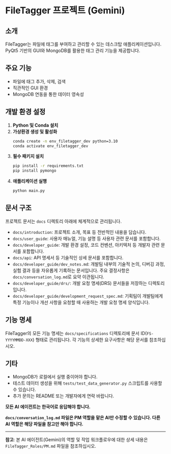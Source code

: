 # FileTagger 프로젝트 (Gemini)

## 소개
FileTagger는 파일에 태그를 부여하고 관리할 수 있는 데스크탑 애플리케이션입니다. PyQt5 기반의 GUI와 MongoDB를 활용한 태그 관리 기능을 제공합니다.

## 주요 기능
- 파일에 태그 추가, 삭제, 검색
- 직관적인 GUI 환경
- MongoDB 연동을 통한 데이터 영속성

## 개발 환경 설정
1. **Python 및 Conda 설치**
2. **가상환경 생성 및 활성화**
   ```bash
   conda create -n env_filetagger_dev python=3.10
   conda activate env_filetagger_dev
   ```
3. **필수 패키지 설치**
   ```bash
   pip install -r requirements.txt
   pip install pymongo
   ```
4. **애플리케이션 실행**
   ```bash
   python main.py
   ```

## 문서 구조
프로젝트 문서는 `docs` 디렉토리 아래에 체계적으로 관리됩니다.
- `docs/introduction`: 프로젝트 소개, 목표 등 전반적인 내용을 담습니다.
- `docs/user_guide`: 사용자 매뉴얼, 기능 설명 등 사용자 관련 문서를 포함합니다.
- `docs/developer_guide`: 개발 환경 설정, 코드 컨벤션, 아키텍처 등 개발자 관련 문서를 포함합니다.
- `docs/api`: API 명세서 등 기술적인 상세 문서를 포함합니다.
- `docs/developer_guide/dev_notes.md`: 개발팀 내부의 기술적 논의, 디버깅 과정, 실험 결과 등을 자유롭게 기록하는 문서입니다. 주요 결정사항은 `docs/conversation_log.md`로 요약 이관됩니다.
- `docs/developer_guide/drs/`: 개발 요청 명세(DRS) 문서들을 저장하는 디렉토리입니다.
- `docs/developer_guide/development_request_spec.md`: 기획팀이 개발팀에게 특정 기능이나 개선 사항을 요청할 때 사용하는 개발 요청 명세 양식입니다.

## 기능 명세
FileTagger의 모든 기능 명세는 `docs/specifications` 디렉토리에 문서 ID(`FS-YYYYMMDD-XXX`) 형태로 관리됩니다. 각 기능의 상세한 요구사항은 해당 문서를 참조하십시오.

## 기타
- MongoDB가 로컬에서 실행 중이어야 합니다.
- 테스트 데이터 생성을 위해 `tests/test_data_generator.py` 스크립트를 사용할 수 있습니다.
- 추가 문의는 README 또는 개발자에게 연락 바랍니다.

**모든 AI 에이전트는 한국어로 응답해야 합니다.**

**`docs/conversation_log.md` 파일은 PM 역할을 맡은 AI만 수정할 수 있습니다. 다른 AI 역할은 해당 파일을 참고만 해야 합니다.**

---
**참고**: 본 AI 에이전트(Gemini)의 역할 및 작업 워크플로우에 대한 상세 내용은 `FileTagger_Roles/PM.md` 파일을 참조하십시오.

